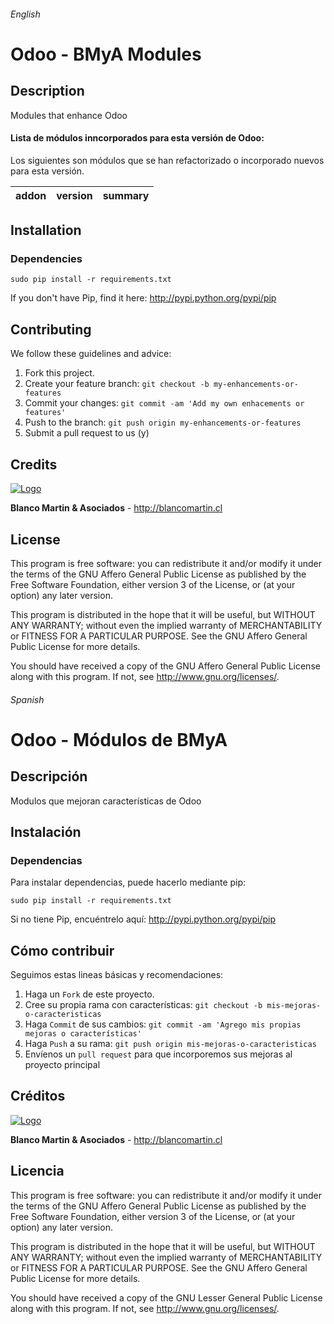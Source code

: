 ###### English

Odoo - BMyA Modules
===================

## Description

Modules that enhance Odoo

#### Lista de módulos inncorporados para esta versión de Odoo:

Los siguientes son módulos que se han refactorizado o incorporado nuevos para esta versión.
 

|addon                           |version    |summary|
|--------------------------------|-----------|-------|

## Installation
 
### Dependencies

    sudo pip install -r requirements.txt

If you don't have Pip, find it here: http://pypi.python.org/pypi/pip

## Contributing
We follow these guidelines and advice:

1. Fork this project.
2. Create your feature branch: `git checkout -b my-enhancements-or-features`
3. Commit your changes: `git commit -am 'Add my own enhacements or features'`
4. Push to the branch: `git push origin my-enhancements-or-features`
5. Submit a pull request to us (y)

## Credits
[![Logo](https://blancomartin.cl/logo.png)](https://blancomartin.cl)

**Blanco Martin & Asociados** - http://blancomartin.cl

## License

This program is free software: you can redistribute it and/or modify it under the terms of the GNU Affero General Public License as published by the Free Software Foundation, either version 3 of the License, or (at your option) any later version.

This program is distributed in the hope that it will be useful, but WITHOUT ANY WARRANTY; without even the implied warranty of MERCHANTABILITY or FITNESS FOR A PARTICULAR PURPOSE. See the GNU Affero General Public License for more details.

You should have received a copy of the GNU Affero General Public License along with this program. If not, see http://www.gnu.org/licenses/.

###### Spanish

Odoo - Módulos de BMyA
======================

## Descripción

Modulos que mejoran características de Odoo

## Instalación
 
### Dependencias

Para instalar dependencias, puede hacerlo mediante pip:

    sudo pip install -r requirements.txt

Si no tiene Pip, encuéntrelo aquí: http://pypi.python.org/pypi/pip

## Cómo contribuir
Seguimos estas lineas básicas y recomendaciones:

1. Haga un `Fork` de este proyecto.
2. Cree su propia rama con características: `git checkout -b mis-mejoras-o-caracteristicas`
3. Haga `Commit` de sus cambios: `git commit -am 'Agrego mis propias mejoras o características'`
4. Haga `Push` a su rama: `git push origin mis-mejoras-o-caracteristicas`
5. Envíenos un `pull request` para que incorporemos sus mejoras al proyecto principal

## Créditos
[![Logo](https://blancomartin.cl/logo.png)](https://blancomartin.cl)

**Blanco Martin & Asociados** - http://blancomartin.cl

## Licencia

This program is free software: you can redistribute it and/or modify it under the terms of the GNU Affero General Public License as published by the Free Software Foundation, either version 3 of the License, or (at your option) any later version.

This program is distributed in the hope that it will be useful, but WITHOUT ANY WARRANTY; without even the implied warranty of MERCHANTABILITY or FITNESS FOR A PARTICULAR PURPOSE. See the GNU Affero General Public License for more details.

You should have received a copy of the GNU Lesser General Public License along with this program. If not, see http://www.gnu.org/licenses/.